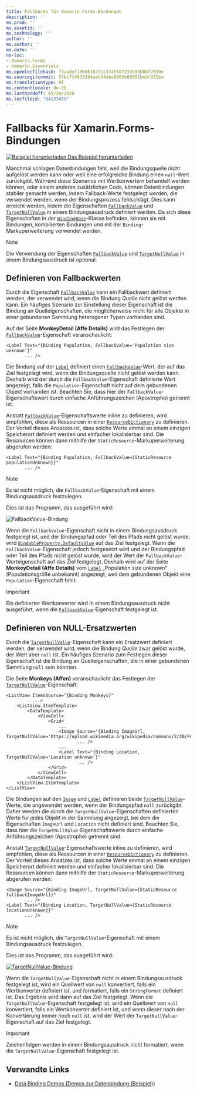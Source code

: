 ```yaml
---
title: Fallbacks für Xamarin.Forms-Bindungen
description: ''
ms.prod: ''
ms.assetid: ''
ms.technology: ''
author: ''
ms.author: ''
ms.date: ''
no-loc:
- Xamarin.Forms
- Xamarin.Essentials
ms.openlocfilehash: f3aadef1960618731c3749507233933b8bf7630e
ms.sourcegitcommit: 57bc714633364aeb34aba9803e88802bebf321ba
ms.translationtype: HT
ms.contentlocale: de-DE
ms.lasthandoff: 05/28/2020
ms.locfileid: "84133459"
---
```

# <a name="xamarinforms-binding-fallbacks"></a>Fallbacks für Xamarin.Forms-Bindungen

[![Beispiel herunterladen](~/media/shared/download.png) Das Beispiel herunterladen](https://docs.microsoft.com/samples/xamarin/xamarin-forms-samples/databindingdemos)

Manchmal schlagen Datenbindungen fehl, weil die Bindungsquelle nicht aufgelöst werden kann oder weil eine erfolgreiche Bindung einen `null`-Wert zurückgibt. Während diese Szenarios mit Wertkonvertern behandelt werden können, oder einem anderen zusätzlichen Code, können Datenbindungen stabiler gemacht werden, indem Fallback-Werte festgelegt werden, die verwendet werden, wenn der Bindungsprozess fehlschlägt. Dies kann erreicht werden, indem die Eigenschaften [`FallbackValue`](xref:Xamarin.Forms.BindingBase.FallbackValue) und [`TargetNullValue`](xref:Xamarin.Forms.BindingBase.TargetNullValue) in einem Bindungsausdruck definiert werden. Da sich diese Eigenschaften in der [`BindingBase`](xref:Xamarin.Forms.BindingBase)-Klasse befinden, können sie mit Bindungen, kompilierten Bindungen und mit der `Binding`-Markuperweiterung verwendet werden.

> [!NOTE]
> Die Verwendung der Eigenschaften [`FallbackValue`](xref:Xamarin.Forms.BindingBase.FallbackValue) und [`TargetNullValue`](xref:Xamarin.Forms.BindingBase.TargetNullValue) in einem Bindungsausdruck ist optional.

## <a name="defining-a-fallback-value"></a>Definieren von Fallbackwerten

Durch die Eigenschaft [`FallbackValue`](xref:Xamarin.Forms.BindingBase.FallbackValue) kann ein Fallbackwert definiert werden, der verwendet wird, wenn die Bindung *Quelle* nicht gelöst werden kann. Ein häufiges Szenario zur Einstellung dieser Eigenschaft ist die Bindung an Quelleigenschaften, die möglicherweise nicht für alle Objekte in einer gebundenen Sammlung heterogener Typen vorhanden sind.

Auf der Seite **MonkeyDetail (Affe Details)** wird das Festlegen der [`FallbackValue`](xref:Xamarin.Forms.BindingBase.FallbackValue)-Eigenschaft veranschaulicht:

```xaml
<Label Text="{Binding Population, FallbackValue='Population size unknown'}"
       ... />   
```

Die Bindung auf der [`Label`](xref:Xamarin.Forms.Label) definiert einen [`FallbackValue`](xref:Xamarin.Forms.BindingBase.FallbackValue)-Wert, der auf das Ziel festgelegt wird, wenn die Bindungsquelle nicht gelöst werden kann. Deshalb wird der durch die `FallbackValue`-Eigenschaft definierte Wert angezeigt, falls die `Population`-Eigenschaft nicht auf dem gebundenen Objekt vorhanden ist. Beachten Sie, dass hier der `FallbackValue`-Eigenschaftswert durch einfache Anführungszeichen (Apostrophe) getrennt ist.

Anstatt [`FallbackValue`](xref:Xamarin.Forms.BindingBase.FallbackValue)-Eigenschaftswerte inline zu definieren, wird empfohlen, diese als Ressourcen in einer [`ResourceDictionary`](xref:Xamarin.Forms.ResourceDictionary) zu definieren. Der Vorteil dieses Ansatzes ist, dass solche Werte einmal an einem einzigen Speicherort definiert werden und einfacher lokalisierbar sind. Die Ressourcen können dann mithilfe der `StaticResource`-Markuperweiterung abgerufen werden:

```xaml
<Label Text="{Binding Population, FallbackValue={StaticResource populationUnknown}}"
       ... />  
```

> [!NOTE]
> Es ist nicht möglich, die `FallbackValue`-Eigenschaft mit einem Bindungsausdruck festzulegen.

Dies ist das Programm, das ausgeführt wird:

![FallbackValue-Bindung](binding-fallbacks-images/bindingunavailable-detail-cropped.png "FallbackValue-Bindung")

Wenn die `FallbackValue`-Eigenschaft nicht in einem Bindungsausdruck festgelegt ist, und der Bindungspfad oder Teil des Pfads nicht gelöst wurde, wird [`BindableProperty.DefaultValue`](xref:Xamarin.Forms.BindableProperty.DefaultValue) auf das Ziel festgelegt. Wenn die `FallbackValue`-Eigenschaft jedoch festgesetzt wird und der Bindungspfad oder Teil des Pfads nicht gelöst wurde, wird der Wert der `FallbackValue`-Werteigenschaft auf das Ziel festgelegt. Deshalb wird auf der Seite **MonkeyDetail (Affe Details)** vom [`Label`](xref:Xamarin.Forms.Label) „Population size unknown“ (Populationsgröße unbekannt) angezeigt, weil dem gebundenen Objekt eine `Population`-Eigenschaft fehlt.

> [!IMPORTANT]
> Ein definierter Wertkonverter wird in einem Bindungsausdruck nicht ausgeführt, wenn die [`FallbackValue`](xref:Xamarin.Forms.BindingBase.FallbackValue)-Eigenschaft festgelegt ist.

## <a name="defining-a-null-replacement-value"></a>Definieren von NULL-Ersatzwerten

Durch die [`TargetNullValue`](xref:Xamarin.Forms.BindingBase.TargetNullValue)-Eigenschaft kann ein Ersatzwert definiert werden, der verwendet wird, wenn die Bindung *Quelle* zwar gelöst wurde, der Wert aber `null` ist. Ein häufiges Szenario zum Festlegen dieser Eigenschaft ist die Bindung an Quelleigenschaften, die in einer gebundenen Sammlung `null` sein könnten.

Die Seite **Monkeys (Affen)** veranschaulicht das Festlegen der [`TargetNullValue`](xref:Xamarin.Forms.BindingBase.TargetNullValue)-Eigenschaft:

```xaml
<ListView ItemsSource="{Binding Monkeys}"
          ...>
    <ListView.ItemTemplate>
        <DataTemplate>
            <ViewCell>
                <Grid>
                    ...
                    <Image Source="{Binding ImageUrl, TargetNullValue='https://upload.wikimedia.org/wikipedia/commons/2/20/Point_d_interrogation.jpg'}"
                           ... />
                    ...
                    <Label Text="{Binding Location, TargetNullValue='Location unknown'}"
                           ... />
                </Grid>
            </ViewCell>
        </DataTemplate>
    </ListView.ItemTemplate>
</ListView>
```

Die Bindungen auf den [`Image`](xref:Xamarin.Forms.Image) und [`Label`](xref:Xamarin.Forms.Label) definieren beide [`TargetNullValue`](xref:Xamarin.Forms.BindingBase.TargetNullValue)-Werte, die angewendet werden, wenn der Bindungspfad `null` zurückgibt. Daher werden die durch die `TargetNullValue`-Eigenschaften definierten Werte für jedes Objekt in der Sammlung angezeigt, bei dem die Eigenschaften `ImageUrl` und `Location` nicht definiert sind. Beachten Sie, dass hier die `TargetNullValue`-Eigenschaftswerte durch einfache Anführungszeichen (Apostrophe) getrennt sind.

Anstatt [`TargetNullValue`](xref:Xamarin.Forms.BindingBase.TargetNullValue)-Eigenschaftswerte inline zu definieren, wird empfohlen, diese als Ressourcen in einer [`ResourceDictionary`](xref:Xamarin.Forms.ResourceDictionary) zu definieren. Der Vorteil dieses Ansatzes ist, dass solche Werte einmal an einem einzigen Speicherort definiert werden und einfacher lokalisierbar sind. Die Ressourcen können dann mithilfe der `StaticResource`-Markuperweiterung abgerufen werden:

```xaml
<Image Source="{Binding ImageUrl, TargetNullValue={StaticResource fallbackImageUrl}}"
       ... />
<Label Text="{Binding Location, TargetNullValue={StaticResource locationUnknown}}"
       ... />
```

> [!NOTE]
> Es ist nicht möglich, die `TargetNullValue`-Eigenschaft mit einem Bindungsausdruck festzulegen.

Dies ist das Programm, das ausgeführt wird:

[![TargetNullValue-Bindung](binding-fallbacks-images/bindingunavailable-small.png "TargetNullValue-Bindung")](binding-fallbacks-images/bindingunavailable-large.png#lightbox "TargetNullValue-Bindung")

Wenn die `TargetNullValue`-Eigenschaft nicht in einem Bindungsausdruck festgelegt ist, wird ein Quellwert von `null` konvertiert, falls ein Wertkonverter definiert ist, und formatiert, falls ein `StringFormat` definiert ist. Das Ergebnis wird dann auf das Ziel festgelegt. Wenn die `TargetNullValue`-Eigenschaft festgelegt ist, wird ein Quellwert von `null` konvertiert, falls ein Wertkonverter definiert ist, und wenn dieser nach der Konvertierung immer noch `null` ist, wird der Wert der `TargetNullValue`-Eigenschaft auf das Ziel festgelegt.

> [!IMPORTANT]
> Zeichenfolgen werden in einem Bindungsausdruck nicht formatiert, wenn die `TargetNullValue`-Eigenschaft festgelegt ist.

## <a name="related-links"></a>Verwandte Links

- [Data Binding Demos (Demos zur Datenbindung (Beispiel))](https://docs.microsoft.com/samples/xamarin/xamarin-forms-samples/databindingdemos)
